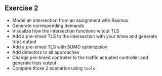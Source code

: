 ## Exercise 2
- Model an intersection from an assignment with Rasmus
- Generate corresponding demands
- Visualize how the intersection functions witout TLS
- Add a pre-timed TLS to the intersection with your times and generate trips output
- Add a pre-timed TLS with SUMO optimization
- Add detectors to all approaches
- Change pre-timed controller to the traffic actuated controller and generate trips output
- Compare those 2 scenarios using `tools` 